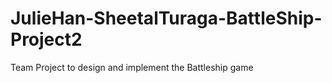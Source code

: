 # JulieHan-SheetalTuraga-BattleShip-Project2
Team Project to design and implement the Battleship game 

